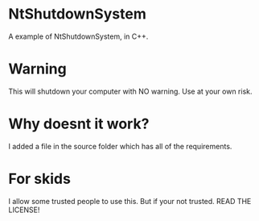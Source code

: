 # NtShutdownSystem
A example of NtShutdownSystem, in C++.

# Warning
This will shutdown your computer with NO warning. Use at your own risk.

# Why doesnt it work?
I added a file in the source folder which has all of the requirements.

# For skids
I allow some trusted people to use this. But if your not trusted. READ THE LICENSE!
